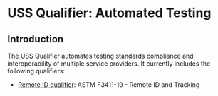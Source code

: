 # USS Qualifier: Automated Testing

## Introduction

The USS Qualifier automates testing standards compliance and interoperability of multiple
service providers. It currently includes the following qualifiers:

- [Remote ID qualifier](./rid/README.md): ASTM F3411-19 - Remote ID and Tracking 
